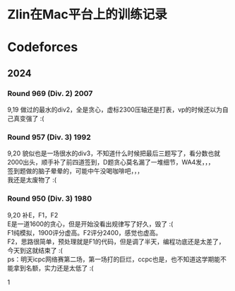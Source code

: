 # Zlin在Mac平台上的训练记录

# Codeforces
## 2024
### Round 969 (Div. 2)  2007  
9,19 做过的最水的div2，全是贪心，虚标2300压轴还是打表，vp的时候还以为自己真变强了 :(  
  
### Round 957 (Div. 3)  1992  
9,20 貌似也是一场很水的div3，不知道什么时候把最后三题写了，看分数也就2000出头，顺手补了前四道签到，D题贪心莫名漏了一堆细节，WA4发，，，  
签到题做的脑子晕晕的，可能中午没喝咖啡吧，，，  
我还是太废物了 :(  
  
### Round 950 (Div. 3)  1980  
9,20 补E，F1，F2  
E是一道1600的贪心，但是开始没看出规律写了好久，毁了 :(  
F1纯模拟，1900评分虚高。F2评分2400，感觉也虚高。  
F2，思路很简单，预处理就是F1的代码，但是调了半天，编程功底还是太差了，今天到这就结束了 :(  
ps：明天icpc网络赛第二场，第一场打的巨烂，ccpc也是，也不知道这学期能不能拿到名额，实力还是太低了 :(  
  
1

